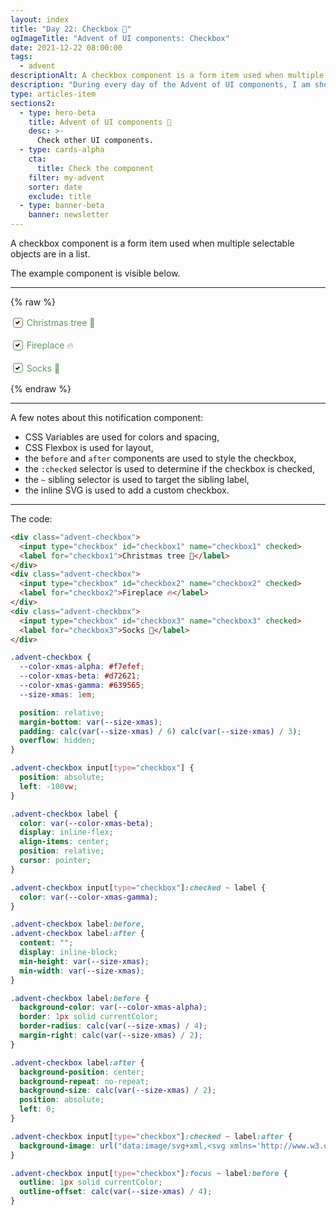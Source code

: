 ```yaml
---
layout: index
title: "Day 22: Checkbox 🧦"
ogImageTitle: "Advent of UI components: Checkbox"
date: 2021-12-22 08:00:00
tags:
  - advent
descriptionAlt: A checkbox component is a form item used when multiple selectable objects are in a list.
description: "During every day of the Advent of UI components, I am showcasing a new UI Component built with HTML, CSS, and JavaScript. Day 22: Checkbox."
type: articles-item
sections2:
  - type: hero-beta
    title: Advent of UI components 🎄
    desc: >-
      Check other UI components.
  - type: cards-alpha
    cta:
      title: Check the component
    filter: my-advent
    sorter: date
    exclude: title
  - type: banner-beta
    banner: newsletter
---
```


A checkbox component is a form item used when multiple selectable objects are in a list.

The example component is visible below.

---

{% raw %}
<div class="advent-checkbox">
  <input type="checkbox" id="checkbox1" name="checkbox1" checked>
  <label for="checkbox1">Christmas tree 🎄</label>
</div>
<div class="advent-checkbox">
  <input type="checkbox" id="checkbox2" name="checkbox2" checked>
  <label for="checkbox2">Fireplace 🔥</label>
</div>
<div class="advent-checkbox">
  <input type="checkbox" id="checkbox3" name="checkbox3" checked>
  <label for="checkbox3">Socks 🧦</label>
</div>
<style>
.advent-checkbox {
  --color-xmas-alpha: #f7efef;
  --color-xmas-beta: #d72621;
  --color-xmas-gamma: #639565;
  --size-xmas: 1em;
  position: relative;
  margin-bottom: var(--size-xmas);
  padding: calc(var(--size-xmas) / 6) calc(var(--size-xmas) / 3);
  overflow: hidden;
}
.advent-checkbox input[type="checkbox"] {
  position: absolute;
  left: -100vw;
}
.advent-checkbox label {
  color: var(--color-xmas-beta);
  display: inline-flex;
  align-items: center;
  position: relative;
  cursor: pointer;
}
.advent-checkbox input[type="checkbox"]:checked ~ label {
  color: var(--color-xmas-gamma);
}
.advent-checkbox label:before,
.advent-checkbox label:after {
  content: "";
  display: inline-block;
  min-height: var(--size-xmas);
  min-width: var(--size-xmas);
}
.advent-checkbox label:before {
  background-color: var(--color-xmas-alpha);
  box-shadow: 0 0 0 1px currentColor;
  border-radius: calc(var(--size-xmas) / 4);
  margin-right: calc(var(--size-xmas) / 2);
}
.advent-checkbox label:after {
  background-position: center;
  background-repeat: no-repeat;
  background-size: calc(var(--size-xmas) / 2);
  position: absolute;
  left: 0;
}
.advent-checkbox input[type="checkbox"]:checked ~ label:after {
  background-image: url("data:image/svg+xml,<svg xmlns='http://www.w3.org/2000/svg' width='8' height='8' viewBox='0 0 8 8'><path d='M6.564.75l-3.59 3.612-1.538-1.55L0 4.26l2.974 2.99L8 2.193z'/></svg>");
}
.advent-checkbox input[type="checkbox"]:focus ~ label:before {
  outline: 1px solid currentColor;
  outline-offset: calc(var(--size-xmas) / 4);
}
</style>
{% endraw %}

---

A few notes about this notification component:

- CSS Variables are used for colors and spacing,
- CSS Flexbox is used for layout,
- the `before` and `after` components are used to style the checkbox,
- the `:checked` selector is used to determine if the checkbox is checked,
- the `~` sibling selector is used to target the sibling label,
- the inline SVG is used to add a custom checkbox.

---

The code:

```html
<div class="advent-checkbox">
  <input type="checkbox" id="checkbox1" name="checkbox1" checked>
  <label for="checkbox1">Christmas tree 🎄</label>
</div>
<div class="advent-checkbox">
  <input type="checkbox" id="checkbox2" name="checkbox2" checked>
  <label for="checkbox2">Fireplace 🔥</label>
</div>
<div class="advent-checkbox">
  <input type="checkbox" id="checkbox3" name="checkbox3" checked>
  <label for="checkbox3">Socks 🧦</label>
</div>
```

```css
.advent-checkbox {
  --color-xmas-alpha: #f7efef;
  --color-xmas-beta: #d72621;
  --color-xmas-gamma: #639565;
  --size-xmas: 1em;

  position: relative;
  margin-bottom: var(--size-xmas);
  padding: calc(var(--size-xmas) / 6) calc(var(--size-xmas) / 3);
  overflow: hidden;
}

.advent-checkbox input[type="checkbox"] {
  position: absolute;
  left: -100vw;
}

.advent-checkbox label {
  color: var(--color-xmas-beta);
  display: inline-flex;
  align-items: center;
  position: relative;
  cursor: pointer;
}

.advent-checkbox input[type="checkbox"]:checked ~ label {
  color: var(--color-xmas-gamma);
}

.advent-checkbox label:before,
.advent-checkbox label:after {
  content: "";
  display: inline-block;
  min-height: var(--size-xmas);
  min-width: var(--size-xmas);
}

.advent-checkbox label:before {
  background-color: var(--color-xmas-alpha);
  border: 1px solid currentColor;
  border-radius: calc(var(--size-xmas) / 4);
  margin-right: calc(var(--size-xmas) / 2);
}

.advent-checkbox label:after {
  background-position: center;
  background-repeat: no-repeat;
  background-size: calc(var(--size-xmas) / 2);
  position: absolute;
  left: 0;
}

.advent-checkbox input[type="checkbox"]:checked ~ label:after {
  background-image: url("data:image/svg+xml,<svg xmlns='http://www.w3.org/2000/svg' width='8' height='8' viewBox='0 0 8 8'><path d='M6.564.75l-3.59 3.612-1.538-1.55L0 4.26l2.974 2.99L8 2.193z'/></svg>");
}

.advent-checkbox input[type="checkbox"]:focus ~ label:before {
  outline: 1px solid currentColor;
  outline-offset: calc(var(--size-xmas) / 4);
}
```
